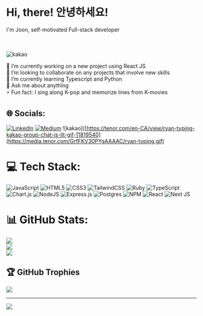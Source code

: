 
<h1>Hi, there! 안녕하세요!</h1> I'm Joon, self-motivated Full-stack developer  

<br><br>
![kakao](https://media.tenor.com/GrfFKV30PYgAAAAC/ryan-typing.gif)<br>

🔭 I’m currently working on a new project using React JS<br>👯 I’m looking to collaborate on any projects that involve new skills<br>🌱 I’m currently learning Typescript and Python<br>💬 Ask me about anything<br>⚡ Fun fact: I sing along K-pop and memorize lines from K-movies

## 🌐 Socials:
[![LinkedIn](https://img.shields.io/badge/LinkedIn-%230077B5.svg?logo=linkedin&logoColor=white)](https://linkedin.com/in/joonlee1111) [![Medium](https://img.shields.io/badge/Medium-12100E?logo=medium&logoColor=white)](https://medium.com/@greenlemonkp) 
![kakao]([https://tenor.com/en-CA/view/ryan-typing-kakao-group-chat-is-lit-gif-11819540](https://media.tenor.com/GrfFKV30PYgAAAAC/ryan-typing.gif)<br>

# 💻 Tech Stack:
![JavaScript](https://img.shields.io/badge/javascript-%23323330.svg?style=plastic&logo=javascript&logoColor=%23F7DF1E) ![HTML5](https://img.shields.io/badge/html5-%23E34F26.svg?style=plastic&logo=html5&logoColor=white) ![CSS3](https://img.shields.io/badge/css3-%231572B6.svg?style=plastic&logo=css3&logoColor=white) ![TailwindCSS](https://img.shields.io/badge/tailwindcss-%2338B2AC.svg?style=plastic&logo=tailwind-css&logoColor=white) ![Ruby](https://img.shields.io/badge/ruby-%23CC342D.svg?style=plastic&logo=ruby&logoColor=white) ![TypeScript](https://img.shields.io/badge/typescript-%23007ACC.svg?style=plastic&logo=typescript&logoColor=white) ![Chart.js](https://img.shields.io/badge/chart.js-F5788D.svg?style=plastic&logo=chart.js&logoColor=white) ![NodeJS](https://img.shields.io/badge/node.js-6DA55F?style=plastic&logo=node.js&logoColor=white) ![Express.js](https://img.shields.io/badge/express.js-%23404d59.svg?style=plastic&logo=express&logoColor=%2361DAFB) ![Postgres](https://img.shields.io/badge/postgres-%23316192.svg?style=plastic&logo=postgresql&logoColor=white)  ![NPM](https://img.shields.io/badge/NPM-%23000000.svg?style=plastic&logo=npm&logoColor=white) ![React](https://img.shields.io/badge/react-%2320232a.svg?style=plastic&logo=react&logoColor=%2361DAFB)  ![Next JS](https://img.shields.io/badge/Next-black?style=plastic&logo=next.js&logoColor=white)  
# 📊 GitHub Stats:
![](https://github-readme-stats.vercel.app/api?username=greenlemonkp&theme=tokyonight&hide_border=false&include_all_commits=true&count_private=false)<br/>
![](https://github-readme-streak-stats.herokuapp.com/?user=greenlemonkp&theme=tokyonight&hide_border=false)<br/>
![](https://github-readme-stats.vercel.app/api/top-langs/?username=greenlemonkp&theme=tokyonight&hide_border=false&include_all_commits=true&count_private=false&layout=compact)

## 🏆 GitHub Trophies
![](https://github-profile-trophy.vercel.app/?username=greenlemonkp&theme=tokyonight&no-frame=true&no-bg=true&margin-w=4)

---
[![](https://visitcount.itsvg.in/api?id=greenlemonkp&icon=0&color=6)](https://visitcount.itsvg.in)

<!-- Proudly created with GPRM ( https://gprm.itsvg.in ) -->
